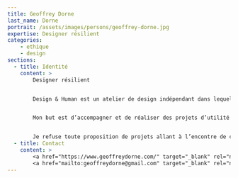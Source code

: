 ```yaml
---
title: Geoffrey Dorne
last_name: Dorne
portrait: /assets/images/persons/geoffrey-dorne.jpg
expertise: Designer résilient
categories:
    - ethique
    - design
sections:
  - title: Identité
    content: >
        Designer résilient


        Design & Human est un atelier de design indépendant dans lequel je réalise des projets graphiques, numériques, interactifs et dont le but est l’engagement social, citoyen, environnemental dans l’optique de favoriser la diversité du vivant : humain et non-humain.


        Mon but est d’accompagner et de réaliser des projets d’utilité publique, sociale et environnementale. Je travaille avec des ONG, des associations, des entreprises et le secteur public sur des projets de design graphique, d’identité, de communication mais aussi de design numérique, d’interface, d’expérience, des projets d’innovation low-tech et no-tech. Design & Human s’accorde à faire du design un outil d’émancipation, de résilience, de liberté et d’indépendance.


        Je refuse toute proposition de projets allant à l’encontre de ces valeurs.
  - title: Contact
    content: >
        <a href="https://www.geoffreydorne.com/" target="_blank" rel="noreferrer">Site</a> –
        <a href="mailto:geoffreydorne@gmail.com" target="_blank" rel="noreferrer">Mail</a>
---
```

